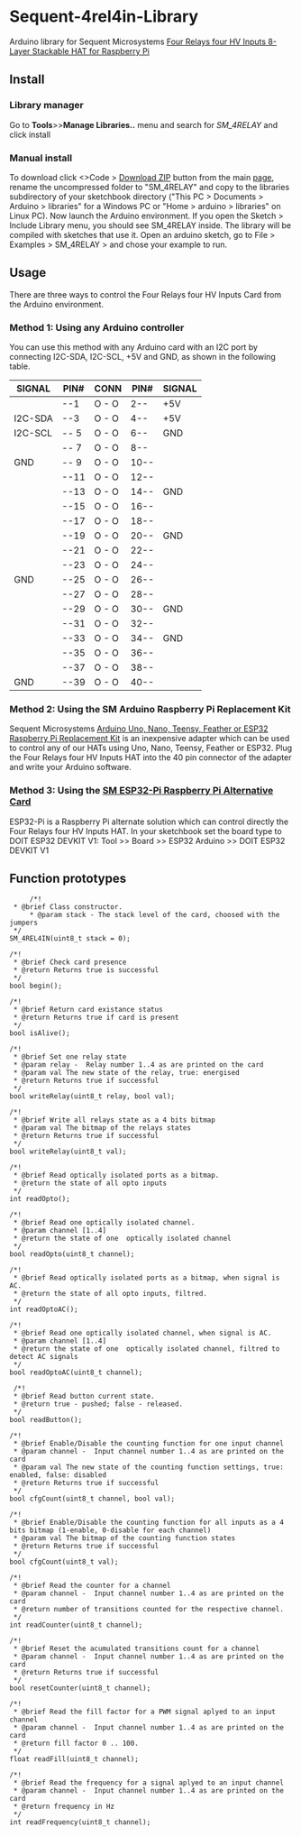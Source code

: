 # Sequent-4rel4in-Library
Arduino library for Sequent Microsystems [Four Relays four HV Inputs 8-Layer Stackable HAT for Raspberry Pi](https://sequentmicrosystems.com/products/four-relays-four-inputs-for-raspberry-pi)

## Install
### Library manager
Go to **Tools**>>**Manage Libraries..** menu and search for *SM_4RELAY* and click install 
### Manual install
To download click <>Code > [Download ZIP](https://github.com/SequentMicrosystems/Sequent-4rel4in-Library/archive/refs/heads/main.zip) button from the main [page](https://github.com/SequentMicrosystems/Sequent-4rel4in-Library), rename the uncompressed folder to "SM_4RELAY" 
and copy to the libraries subdirectory of your sketchbook directory ("This PC > Documents > Arduino > libraries" for a Windows PC
 or "Home > arduino > libraries" on Linux PC). Now launch the Arduino environment. If you open the Sketch > Include Library menu, you should see SM_4RELAY inside. 
 The library will be compiled with sketches that use it. Open an arduino sketch, go to File > Examples > SM_4RELAY > and chose your example to run.

## Usage
There are three ways to control the Four Relays four HV Inputs Card from the Arduino environment.

### Method 1: Using any Arduino controller
You can use this method with any Arduino card with an I2C port by connecting I2C-SDA, I2C-SCL, +5V and GND, as shown in the following table.
      
| SIGNAL | PIN# |CONN| PIN# | SIGNAL|
|---|---|---|---|---|
| | --1 | O - O | 2-- |  +5V | 
| I2C-SDA | --3| O - O | 4-- |  +5V |
| I2C-SCL |-- 5|O - O| 6--|  GND |
|  |-- 7|O - O| 8--||
| GND |-- 9|O - O|10--||
| |--11|O - O|12--||
| |--13|O - O|14--| GND|
| |--15|O - O|16--||
||--17|O - O|18--||
||--19|O - O|20--|  GND|
||--21|O - O|22--||
||--23|O - O|24--||
|GND |--25|O - O|26--||
||--27|O - O|28--||
||--29|O - O|30--|  GND|
||--31|O - O|32--||
||--33|O - O|34--|  GND|
||--35|O - O|36--||
||--37|O - O|38--||
|GND |--39|O - O|40--||
 
### Method 2: Using the SM Arduino Raspberry Pi Replacement Kit
Sequent Microsystems [Arduino Uno, Nano, Teensy, Feather or ESP32 Raspberry Pi Replacement Kit](https://sequentmicrosystems.com/products/raspberry-pi-replacement-card) is an inexpensive adapter which can be used to control any of our HATs using Uno, Nano, Teensy, Feather or ESP32. Plug the Four Relays four HV Inputs HAT into the 40 pin connector of the adapter and write your Arduino software.

### Method 3: Using the [SM ESP32-Pi Raspberry Pi Alternative Card](https://sequentmicrosystems.com/collections/all-io-cards/products/esp32-pi-low-cost-replacement-for-raspberry-pi)
ESP32-Pi is a Raspberry Pi alternate solution which can control directly the Four Relays four HV Inputs HAT.
In your sketchbook set the board type to DOIT ESP32 DEVKIT V1: Tool >> Board >> ESP32 Arduino >> DOIT ESP32 DEVKIT V1

## Function prototypes
 
         /*!
	 * @brief Class constructor.
         * @param stack - The stack level of the card, choosed with the jumpers
	 */
	SM_4REL4IN(uint8_t stack = 0);
 
	/*!
	 * @brief Check card presence
	 * @return Returns true is successful
	 */
	bool begin();

	/*!
	 * @brief Return card existance status
	 * @return Returns true if card is present
	 */
	bool isAlive();

	/*!
	 * @brief Set one relay state
	 * @param relay -  Relay number 1..4 as are printed on the card
	 * @param val The new state of the relay, true: energised
	 * @return Returns true if successful
	 */
	bool writeRelay(uint8_t relay, bool val);

	/*!
	 * @brief Write all relays state as a 4 bits bitmap
	 * @param val The bitmap of the relays states
	 * @return Returns true if successful
	 */
	bool writeRelay(uint8_t val);

    /*!
	 * @brief Read optically isolated ports as a bitmap.
	 * @return the state of all opto inputs
	 */
	int readOpto();

	/*!
	 * @brief Read one optically isolated channel.
	 * @param channel [1..4]
	 * @return the state of one  optically isolated channel
	 */
	bool readOpto(uint8_t channel);
	
	/*!
	 * @brief Read optically isolated ports as a bitmap, when signal is AC.
	 * @return the state of all opto inputs, filtred.
	 */
	int readOptoAC();

	/*!
	 * @brief Read one optically isolated channel, when signal is AC.
	 * @param channel [1..4]
	 * @return the state of one  optically isolated channel, filtred to detect AC signals
	 */
	bool readOptoAC(uint8_t channel);
	
	 /*!
	 * @brief Read button current state.
	 * @return true - pushed; false - released.
	 */
	bool readButton();
	
	/*!
	 * @brief Enable/Disable the counting function for one input channel
	 * @param channel -  Input channel number 1..4 as are printed on the card
	 * @param val The new state of the counting function settings, true: enabled, false: disabled
	 * @return Returns true if successful
	 */
	bool cfgCount(uint8_t channel, bool val);

	/*!
	 * @brief Enable/Disable the counting function for all inputs as a 4 bits bitmap (1-enable, 0-disable for each channel)
	 * @param val The bitmap of the counting function states
	 * @return Returns true if successful
	 */
	bool cfgCount(uint8_t val);
	
	/*!
	 * @brief Read the counter for a channel
	 * @param channel -  Input channel number 1..4 as are printed on the card
	 * @return number of transitions counted for the respective channel.
	 */
	int readCounter(uint8_t channel);
	
	/*!
	 * @brief Reset the acumulated transitions count for a channel
	 * @param channel -  Input channel number 1..4 as are printed on the card
	 * @return Returns true if successful
	 */
	bool resetCounter(uint8_t channel);
	
	/*!
	 * @brief Read the fill factor for a PWM signal aplyed to an input channel
	 * @param channel -  Input channel number 1..4 as are printed on the card
	 * @return fill factor 0 .. 100.
	 */
	float readFill(uint8_t channel);
	
	/*!
	 * @brief Read the frequency for a signal aplyed to an input channel
	 * @param channel -  Input channel number 1..4 as are printed on the card
	 * @return frequency in Hz
	 */
	int readFrequency(uint8_t channel);
	
	
